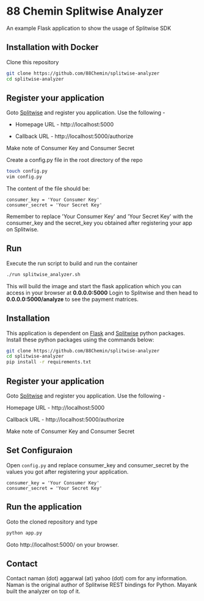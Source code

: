 # 88 Chemin Splitwise Analyzer
An example Flask application to show the usage of Splitwise SDK

## Installation with Docker

Clone this repository

```bash
git clone https://github.com/88Chemin/splitwise-analyzer
cd splitwise-analyzer

```
## Register your application

Goto [Splitwise](https://secure.splitwise.com/oauth_clients) and register you application. Use the following -

- Homepage URL - http://localhost:5000 

- Callback URL - http://localhost:5000/authorize

Make note of Consumer Key and Consumer Secret

Create a config.py file in the root directory of the repo
```bash
touch config.py
vim config.py
```
The content of the file should be:
```text
consumer_key = 'Your Consumer Key'
consumer_secret = 'Your Secret Key'
```
Remember to replace 'Your Consumer Key' and 'Your Secret Key' with the consumer_key and the secret_key you obtained after registering your app on Splitwise.
## Run 
Execute the run script to build and run the container
```bash
./run splitwise_analyzer.sh
```
This will build the image and start the flask application which you can access in your browser at **0.0.0.0:5000**
Login to Splitwise and then head to **0.0.0.0:5000/analyze** to see the payment matrices.
## Installation 

This application is dependent on [Flask](http://flask.pocoo.org/) and [Splitwise](https://github.com/namaggarwal/splitwise) python packages. Install these python packages using the commands below:

```sh
git clone https://github.com/88Chemin/splitwise-analyzer
cd splitwise-analyzer
pip install -r requirements.txt
```

## Register your application

Goto [Splitwise](https://secure.splitwise.com/oauth_clients) and register you application. Use the following -

Homepage URL - http://localhost:5000 

Callback URL - http://localhost:5000/authorize

Make note of Consumer Key and Consumer Secret

## Set Configuraion

Open ```config.py``` and replace consumer_key and consumer_secret by the values you got after registering your application.
```text
consumer_key = 'Your Consumer Key'
consumer_secret = 'Your Secret Key'
```
## Run the application

Goto the cloned repository and type 

```python
python app.py
```

Goto http://localhost:5000/ on your browser.

## Contact
Contact naman (dot) aggarwal (at) yahoo (dot) com for any information.
Naman is the original author of Splitwise REST bindings for Python. Mayank built the analyzer on top of it.


